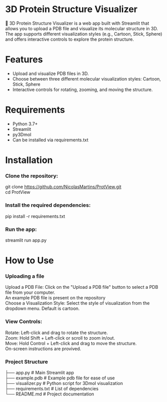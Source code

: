 # 3D Protein Structure Visualizer
🔬 3D Protein Structure Visualizer is a web app built with Streamlit that allows you to upload a PDB file and visualize its molecular structure in 3D.<br/>
The app supports different visualization styles (e.g., Cartoon, Stick, Sphere) and offers interactive controls to explore the protein structure.

# Features
- Upload and visualize PDB files in 3D.
- Choose between three different molecular visualization styles: Cartoon, Stick, Sphere
- Interactive controls for rotating, zooming, and moving the structure.

# Requirements
- Python 3.7+
- Streamlit
- py3Dmol
- Can be installed via requirements.txt

# Installation
### Clone the repository:

git clone https://github.com/NicolasMartins/ProtView.git<br/>
cd ProtView

### Install the required dependencies:
pip install -r requirements.txt

### Run the app:
streamlit run app.py

# How to Use
### Uploading a file
Upload a PDB File: Click on the "Upload a PDB file" button to select a PDB file from your computer.<br/>
An example PDB file is present on the repository<br/>
Choose a Visualization Style: Select the style of visualization from the dropdown menu. Default is cartoon.<br/>
### View Controls:<br/>
Rotate: Left-click and drag to rotate the structure.<br/>
Zoom: Hold Shift + Left-click or scroll to zoom in/out.<br/>
Move: Hold Control + Left-click and drag to move the structure.<br/>
On-screen instructions are provived.<br/>

### Project Structure
├── app.py                # Main Streamlit app<br/>
├── example.pdb           # Example pdb file for ease of use<br/>
├── visualizer.py         # Python script for 3Dmol visualization<br/>
├── requirements.txt      # List of dependencies<br/>
└── README.md             # Project documentation<br/>

